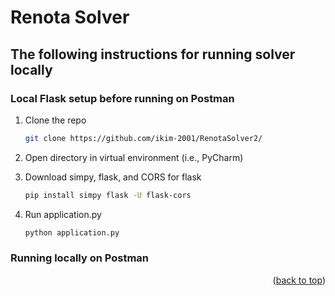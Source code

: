 # Renota Solver
## The following instructions for running solver locally

### Local Flask setup before running on Postman

1. Clone the repo
   ```sh
   git clone https://github.com/ikim-2001/RenotaSolver2/
   ```
2. Open directory in virtual environment (i.e., PyCharm)

3. Download simpy, flask, and CORS for flask
   ```sh
   pip install simpy flask -U flask-cors
   ```

4. Run application.py 
   ```sh
   python application.py 
   ```
   
### Running locally on Postman


<p align="right">(<a href="#readme-top">back to top</a>)</p>

